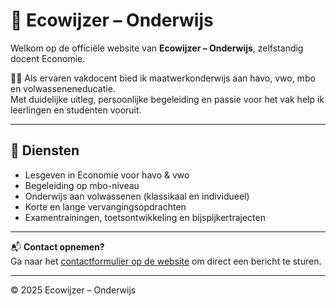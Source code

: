 # 🌱 Ecowijzer – Onderwijs

Welkom op de officiële website van **Ecowijzer – Onderwijs**, zelfstandig docent Economie.

👩‍🏫 Als ervaren vakdocent bied ik maatwerkonderwijs aan havo, vwo, mbo en volwasseneneducatie.  
Met duidelijke uitleg, persoonlijke begeleiding en passie voor het vak help ik leerlingen en studenten vooruit.

---

## 💼 Diensten

- Lesgeven in Economie voor havo & vwo  
- Begeleiding op mbo-niveau  
- Onderwijs aan volwassenen (klassikaal en individueel)  
- Korte en lange vervangingsopdrachten  
- Examentrainingen, toetsontwikkeling en bijspijkertrajecten  

---

📬 **Contact opnemen?**  
Ga naar het [contactformulier op de website](https://jouwgebruikersnaam.github.io/ecowijzer) om direct een bericht te sturen.

---

© 2025 Ecowijzer – Onderwijs  

